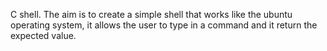 C shell. The aim is to create a simple shell that works like the ubuntu operating system, it allows the user to type in a command and it return the expected value.
